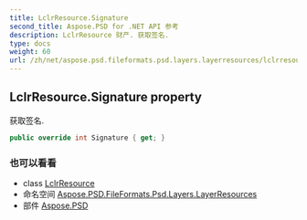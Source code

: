```yaml
---
title: LclrResource.Signature
second_title: Aspose.PSD for .NET API 参考
description: LclrResource 财产. 获取签名.
type: docs
weight: 60
url: /zh/net/aspose.psd.fileformats.psd.layers.layerresources/lclrresource/signature/
---
```

## LclrResource.Signature property

获取签名.

```csharp
public override int Signature { get; }
```

### 也可以看看

* class [LclrResource](../)
* 命名空间 [Aspose.PSD.FileFormats.Psd.Layers.LayerResources](../../lclrresource/)
* 部件 [Aspose.PSD](../../../)


